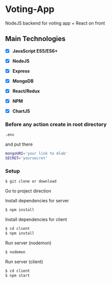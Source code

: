 # Voting-App
NodeJS backend for voting app + React on front

## Main Technologies

* [x] **JavaScript ES5/ES6+**
* [x] **NodeJS**
* [x] **Express**
* [x] **MongoDB**
* [x] **React/Redux**
* [x] **NPM**
* [x] **ChartJS**



### Before any action create in root directory 

```bash
.env
```
and put there 

```bash
mongoURI='your link to mlab'
SECRET='yoursecret'
```

### Setup

```bash
$ git clone or download
```

Go to project direction

Install dependencies for server

```bash
$ npm install

```

Install dependencies for client

```bash
$ cd client
$ npm install

```
Run server (nodemon)

```bash
$ nodemon

```

Run server (client)

```bash
$ cd client
$ npm start

```
